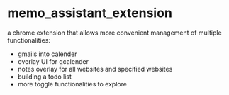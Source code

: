 # memo_assistant_extension
a chrome extension that allows more convenient management of multiple functionalities:
 - gmails into calender
 - overlay UI for gcalender
 - notes overlay for all websites and specified websites
 - building a todo list
 - more toggle functionalities to explore
